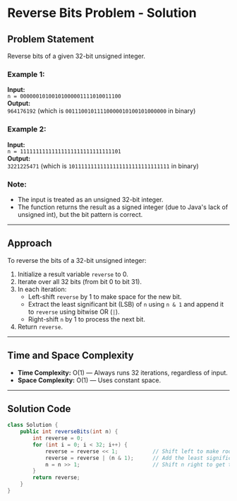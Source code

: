 # Reverse Bits Problem - Solution

## Problem Statement

Reverse bits of a given 32-bit unsigned integer.

### Example 1:
**Input:**  
`n = 00000010100101000001111010011100`  
**Output:**  
`964176192` (which is `00111001011110000010100101000000` in binary)

### Example 2:
**Input:**  
`n = 11111111111111111111111111111101`  
**Output:**  
`3221225471` (which is `10111111111111111111111111111111` in binary)

### Note:
- The input is treated as an unsigned 32-bit integer.
- The function returns the result as a signed integer (due to Java's lack of unsigned int), but the bit pattern is correct.

---

## Approach

To reverse the bits of a 32-bit unsigned integer:

1. Initialize a result variable `reverse` to 0.
2. Iterate over all 32 bits (from bit 0 to bit 31).
3. In each iteration:
   - Left-shift `reverse` by 1 to make space for the new bit.
   - Extract the least significant bit (LSB) of `n` using `n & 1` and append it to `reverse` using bitwise OR (`|`).
   - Right-shift `n` by 1 to process the next bit.
4. Return `reverse`.

---

## Time and Space Complexity

- **Time Complexity:** O(1) — Always runs 32 iterations, regardless of input.
- **Space Complexity:** O(1) — Uses constant space.

---

## Solution Code

```java
class Solution {
    public int reverseBits(int n) {
        int reverse = 0;
        for (int i = 0; i < 32; i++) {
            reverse = reverse << 1;           // Shift left to make room for the next bit
            reverse = reverse | (n & 1);      // Add the least significant bit of n
            n = n >> 1;                       // Shift n right to get the next bit
        }
        return reverse;
    }
}
